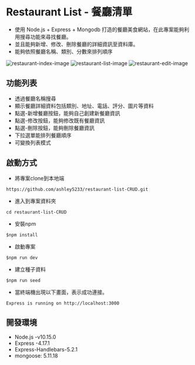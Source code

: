 # Restaurant List - 餐廳清單
+ 使用 Node.js + Express + Mongodb 打造的餐廳美食網站，在此專案能夠利用搜尋功能來尋找餐廳。
+ 並且能夠新增、修改、刪除餐廳的詳細資訊至資料庫。
+ 能夠依照餐廳名稱、類別、分數來排列順序

![restaurant-index-image](https://res.cloudinary.com/dnivakimu/image/upload/v1616076638/restaurant-index-image_iriskn.png)
![restaurant-list-image](https://res.cloudinary.com/dnivakimu/image/upload/v1616076637/restaurant-list-image_p7fsgm.png)
![restaurant-edit-image](https://res.cloudinary.com/dnivakimu/image/upload/v1616076634/restaurant-edit-image_fcca3i.png)

## 功能列表
+ 透過餐廳名稱搜尋
+ 顯示餐廳詳細資料包括類別、地址、電話、評分、圖片等資料
+ 點選-新增餐廳按鈕，能夠自己創建新餐廳資訊
+ 點選-修改按鈕，能夠修改既有餐廳資訊
+ 點選-刪除按鈕，能夠刪除餐廳資訊
+ 下拉選單能排列餐廳順序
+ 可變換列表模式


## 啟動方式
+ 將專案clone到本地端
```
https://github.com/ashley5233/restaurant-list-CRUD.git
```
+ 進入到專案資料夾
```
cd restaurant-list-CRUD
```
+ 安裝npm
```
$npm install
```
+ 啟動專案
```
$npm run dev
```
+ 建立種子資料
```
$npm run seed
```
+ 當終端機出現以下畫面，表示成功連接。
```
Express is running on http://localhost:3000
```

## 開發環境
+ Node.js -v10.15.0
+ Express -4.17.1
+ Express-Handlebars-5.2.1
+ mongoose: 5.11.18
